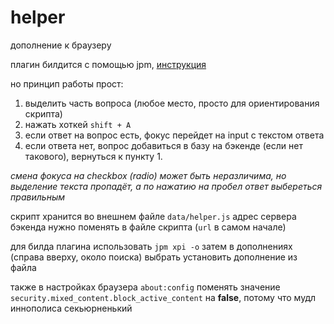 # helper
дополнение к браузеру

плагин билдится с помощью jpm,
[инструкция](https://developer.mozilla.org/en-US/Add-ons/SDK/Tools/jpm#Installation)

но принцип работы прост:

1. выделить часть вопроса (любое место, просто для ориентирования скрипта)
2. нажать хоткей `shift + A` 
3. если ответ на вопрос есть, фокус перейдет на input с текстом ответа
4. если ответа нет, вопрос добавиться в базу на бэкенде (если нет такового), вернуться к пункту 1.

*смена фокуса на checkbox (radio) может быть неразличима, но выделение текста пропадёт, а по нажатию на пробел ответ выбереться правильным* 

скрипт хранится во внешнем файле `data/helper.js`
адрес сервера бэкенда нужно поменять в файле скрипта (`url` в самом начале)

для билда плагина использовать `jpm xpi -o`
затем в дополнениях (справа вверху, около поиска) выбрать установить дополнение из файла 

также в настройках браузера `about:config` поменять значение `security.mixed_content.block_active_content` на **false**, потому что мудл иннополиса секьюрненький

